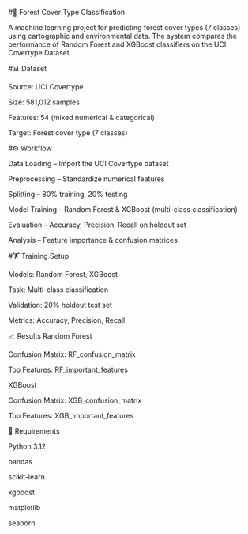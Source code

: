 #🌲 Forest Cover Type Classification

A machine learning project for predicting forest cover types (7 classes) using cartographic and environmental data.
The system compares the performance of Random Forest and XGBoost classifiers on the UCI Covertype Dataset.

#📊 Dataset

Source: UCI Covertype

Size: 581,012 samples

Features: 54 (mixed numerical & categorical)

Target: Forest cover type (7 classes)

#⚙️ Workflow

Data Loading – Import the UCI Covertype dataset

Preprocessing – Standardize numerical features

Splitting – 80% training, 20% testing

Model Training – Random Forest & XGBoost (multi-class classification)

Evaluation – Accuracy, Precision, Recall on holdout set

Analysis – Feature importance & confusion matrices

#🏋️ Training Setup

Models: Random Forest, XGBoost

Task: Multi-class classification

Validation: 20% holdout test set

Metrics: Accuracy, Precision, Recall

📈 Results
Random Forest

Confusion Matrix: RF_confusion_matrix

Top Features: RF_important_features

XGBoost

Confusion Matrix: XGB_confusion_matrix

Top Features: XGB_important_features

🔧 Requirements

Python 3.12

pandas

scikit-learn

xgboost

matplotlib

seaborn
